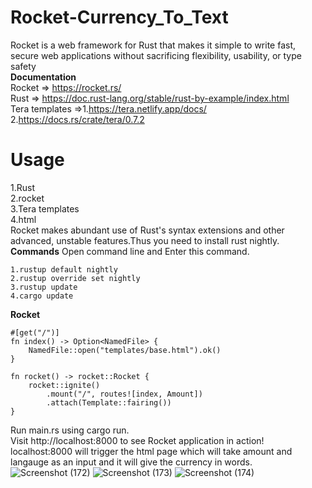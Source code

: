 # Rocket-Currency_To_Text
Rocket is a web framework for Rust that makes it simple to write fast, secure web applications without sacrificing flexibility, usability, or type safety <br>
**Documentation** <br>
Rocket => https://rocket.rs/ <br>
Rust => https://doc.rust-lang.org/stable/rust-by-example/index.html   <br>
Tera templates =>1.https://tera.netlify.app/docs/  2.https://docs.rs/crate/tera/0.7.2   <br>     
                 
# Usage
1.Rust <br>
2.rocket <br>
3.Tera templates <br>
4.html <br>
Rocket makes abundant use of Rust's syntax extensions and other advanced, unstable features.Thus you need to install rust nightly.<br>
**Commands**
Open command line and Enter this command.<br>
```
1.rustup default nightly 
2.rustup override set nightly 
3.rustup update 
4.cargo update
```

**Rocket** 
```
#[get("/")]
fn index() -> Option<NamedFile> {
    NamedFile::open("templates/base.html").ok()
}

fn rocket() -> rocket::Rocket {
    rocket::ignite()
        .mount("/", routes![index, Amount])
        .attach(Template::fairing())
}
```
 Run main.rs using cargo run.  <br>
 Visit http://localhost:8000 to see Rocket application in action!   <br>
 localhost:8000 will trigger the html page which will take amount and langauge as an input and it will give the currency in words.  <br>
 ![Screenshot (172)](https://user-images.githubusercontent.com/49730497/88544631-53724d80-d037-11ea-909f-e8b3f04be7d5.png)
![Screenshot (173)](https://user-images.githubusercontent.com/49730497/88544700-69800e00-d037-11ea-98e0-19823df8a57a.png)
![Screenshot (174)](https://user-images.githubusercontent.com/49730497/88544730-769cfd00-d037-11ea-86fd-9555ce8be591.png)


